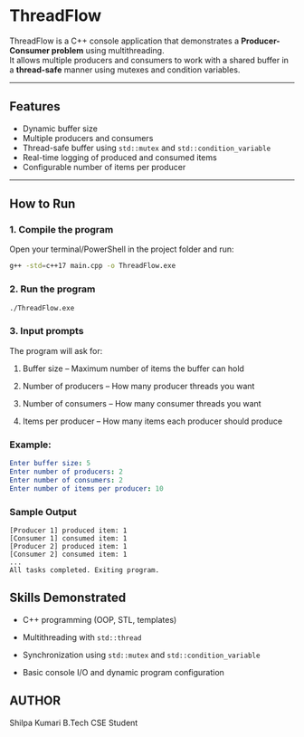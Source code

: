 # ThreadFlow

ThreadFlow is a C++ console application that demonstrates a **Producer-Consumer problem** using multithreading.  
It allows multiple producers and consumers to work with a shared buffer in a **thread-safe** manner using mutexes and condition variables.

---

## Features

- Dynamic buffer size
- Multiple producers and consumers
- Thread-safe buffer using `std::mutex` and `std::condition_variable`
- Real-time logging of produced and consumed items
- Configurable number of items per producer

---

## How to Run

### 1. Compile the program

Open your terminal/PowerShell in the project folder and run:

```bash
g++ -std=c++17 main.cpp -o ThreadFlow.exe
```

### 2. Run the program

```bash
./ThreadFlow.exe
```

### 3. Input prompts

The program will ask for:

1. Buffer size – Maximum number of items the buffer can hold

2. Number of producers – How many producer threads you want

3. Number of consumers – How many consumer threads you want

4. Items per producer – How many items each producer should produce


### Example:

```yaml
Enter buffer size: 5
Enter number of producers: 2
Enter number of consumers: 2
Enter number of items per producer: 10
```


### Sample Output

```less
[Producer 1] produced item: 1
[Consumer 1] consumed item: 1
[Producer 2] produced item: 1
[Consumer 2] consumed item: 1
...
All tasks completed. Exiting program.
```


## Skills Demonstrated
- C++ programming (OOP, STL, templates)

- Multithreading with `std::thread`

- Synchronization using `std::mutex` and `std::condition_variable`

- Basic console I/O and dynamic program configuration


## AUTHOR
Shilpa Kumari
B.Tech CSE Student
